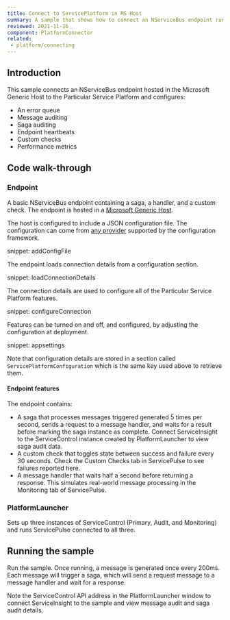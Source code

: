 ```yaml
---
title: Connect to ServicePlatform in MS Host
summary: A sample that shows how to connect an NServiceBus endpoint running in the Microsoft Generic Host to the Particular Service Platform
reviewed: 2021-11-26
component: PlatformConnector
related:
 - platform/connecting
---
```


## Introduction

This sample connects an NServiceBus endpoint hosted in the Microsoft Generic Host to the Particular Service Platform and configures:

- An error queue
- Message auditing
- Saga auditing
- Endpoint heartbeats
- Custom checks
- Performance metrics

## Code walk-through

### Endpoint

A basic NServiceBus endpoint containing a saga, a handler, and a custom check. The endpoint is hosted in a [Microsoft Generic Host](https://docs.microsoft.com/en-us/dotnet/core/extensions/generic-host).

The host is configured to include a JSON configuration file. The configuration can come from [any provider](https://docs.microsoft.com/en-us/dotnet/core/extensions/configuration-providers) supported by the configuration framework.

snippet: addConfigFile

The endpoint loads connection details from a configuration section.

snippet: loadConnectionDetails

The connection details are used to configure all of the Particular Service Platform features.

snippet: configureConnection

Features can be turned on and off, and configured, by adjusting the configuration at deployment.

snippet: appsettings

Note that configuration details are stored in a section called `ServicePlatformConfiguration` which is the same key used above to retrieve them.

#### Endpoint features

The endpoint contains:

- A saga that processes messages triggered generated 5 times per second, sends a request to a message handler, and waits for a result before marking the saga instance as complete. Connect ServiceInsight to the ServiceControl instance created by PlatformLauncher to view saga audit data.
- A custom check that toggles state between success and failure every 30 seconds. Check the Custom Checks tab in ServicePulse to see failures reported here.
- A message handler that waits half a second before returning a response. This simulates real-world message processing in the Monitoring tab of ServicePulse.

### PlatformLauncher

Sets up three instances of ServiceControl (Primary, Audit, and Monitoring) and runs ServicePulse connected to all three.

## Running the sample

Run the sample. Once running, a message is generated once every 200ms. Each message will trigger a saga, which will send a request message to a message handler and wait for a response.

Note the ServiceControl API address in the PlatformLauncher window to connect ServiceInsight to the sample and view message audit and saga audit details.
